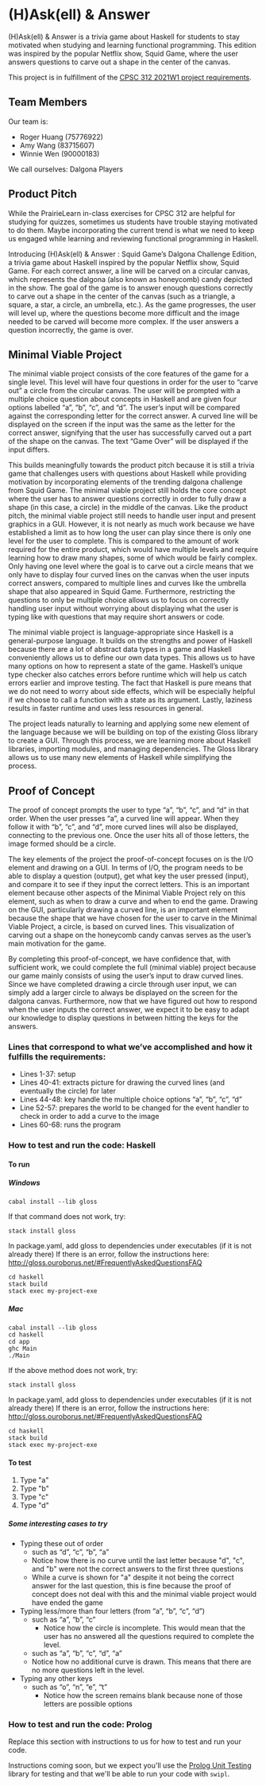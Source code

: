 # (H)Ask(ell) & Answer

(H)Ask(ell) & Answer is a trivia game about Haskell for students to stay motivated when studying and learning functional programming. This edition was inspired by the popular Netflix show, Squid Game, where the user answers questions to carve out a shape in the center of the canvas.

This project is in fulfillment of the [CPSC 312 2021W1 project requirements](https://steven-wolfman.github.io/cpsc-312-website/project.html).

## Team Members

Our team is:

+ Roger Huang (75776922)
+ Amy Wang (83715607)
+ Winnie Wen (90000183)

We call ourselves: Dalgona Players

## Product Pitch

While the PrairieLearn in-class exercises for CPSC 312 are helpful for studying for quizzes, sometimes us students have trouble staying motivated to do them. Maybe incorporating the current trend is what we need to keep us engaged while learning and reviewing functional programming in Haskell.

Introducing (H)Ask(ell) & Answer : Squid Game’s Dalgona Challenge Edition, a trivia game about Haskell inspired by the popular Netflix show, Squid Game. For each correct answer, a line will be carved on a circular canvas, which represents the dalgona (also known as honeycomb) candy depicted in the show. The goal of the game is to answer enough questions correctly to carve out a shape in the center of the canvas (such as a triangle, a square, a star, a circle, an umbrella, etc.). As the game progresses, the user will level up, where the questions become more difficult and the image needed to be carved will become more complex. If the user answers a question incorrectly, the game is over.

## Minimal Viable Project

The minimal viable project consists of the core features of the game for a single level.  This level will have four questions in order for the user to “carve out” a circle from the circular canvas. The user will be prompted with a multiple choice question about concepts in Haskell and are given four options labelled “a”, “b”, “c”, and “d”. The user’s input will be compared against the corresponding letter for the correct answer. A curved line will be displayed on the screen if the input was the same as the letter for the correct answer, signifying that the user has successfully carved out a part of the shape on the canvas. The text  “Game Over” will be displayed if the input differs.

This builds meaningfully towards the product pitch because it is still a trivia game that challenges users with questions about Haskell while providing motivation by incorporating elements of the trending dalgona challenge from Squid Game. The minimal viable project still holds the core concept where the user has to answer questions correctly in order to fully draw a shape (in this case, a circle) in the middle of the canvas. Like the product pitch, the minimal viable project still needs to handle user input and present graphics in a GUI. However, it is not nearly as much work because we have established a limit as to how long the user can play since there is only one level for the user to complete. This is compared to the amount of work required for the entire product, which would have multiple levels and require learning how to draw many shapes, some of which would be fairly complex. Only having one level where the goal is to carve out a circle means that we only have to display four curved lines on the canvas when the user inputs correct answers, compared to multiple lines and curves like the umbrella shape that also appeared in Squid Game. Furthermore, restricting the questions to only be multiple choice allows us to focus on correctly handling user input without worrying about displaying what the user is typing like with questions that may require short answers or code.

The minimal viable project is language-appropriate since Haskell is a general-purpose language. It builds on the strengths and power of Haskell because there are a lot of abstract data types in a game and Haskell conveniently allows us to define our own data types. This allows us to have many options on how to represent a state of the game. Haskell’s unique type checker also catches errors before runtime which will help us catch errors earlier and improve testing. The fact that Haskell is pure means that we do not need to worry about side effects, which will be especially helpful if we choose to call a function with a state as its argument. Lastly, laziness results in faster runtime and uses less resources in general.

The project leads naturally to learning and applying some new element of the language because we will be building on top of the existing Gloss library to create a GUI. Through this process, we are learning more about Haskell libraries, importing modules, and managing dependencies. The Gloss library allows us to use many new elements of Haskell while simplifying the process.


## Proof of Concept

The proof of concept prompts the user to type “a”, “b”, “c”, and “d” in that order. When the user presses “a”, a curved line will appear. When they follow it with “b”, “c”, and “d”, more curved lines will also be displayed, connecting to the previous one. Once the user hits all of those letters, the image formed should be a circle.

The key elements of the project the proof-of-concept focuses on is the I/O element and drawing on a GUI. In terms of I/O, the program needs to be able to display a question (output), get what key the user pressed (input), and compare it to see if they input the correct letters. This is an important element because other aspects of the Minimal Viable Project rely on this element, such as when to draw a curve and when to end the game. Drawing on the GUI, particularly drawing a curved line, is an important element because the shape that we have chosen for the user to carve in the Minimal Viable Project, a circle, is based on curved lines. This visualization of carving out a shape on the honeycomb candy canvas serves as the user’s main motivation for the game.

By completing this proof-of-concept, we have confidence that, with sufficient work, we could complete the full (minimal viable) project because our game mainly consists of using the user’s input to draw curved lines. Since we have completed drawing a circle through user input, we can simply add a larger circle to always be displayed on the screen for the dalgona canvas. Furthermore, now that we have figured out how to respond when the user inputs the correct answer, we expect it to be easy to adapt our knowledge to display questions in between hitting the keys for the answers.

### Lines that correspond to what we’ve accomplished and how it fulfills the requirements:
* Lines 1-37: setup
* Lines 40-41: extracts picture for drawing the curved lines (and eventually the circle) for later
* Lines 44-48: key handle the multiple choice options “a”, “b”, “c”, “d”
* Line 52-57: prepares the world to be changed for the event handler to check in order to add a curve to the image
* Lines 60-68: runs the program


### How to test and run the code: Haskell
#### To run
##### Windows
```
cabal install --lib gloss
```
If that command does not work, try:
```
stack install gloss
```
In package.yaml, add gloss to dependencies under executables (if it is not already there)
If there is an error, follow the instructions here: http://gloss.ouroborus.net/#FrequentlyAskedQuestionsFAQ 
```
cd haskell
stack build
stack exec my-project-exe
```
##### Mac
```
cabal install --lib gloss
cd haskell
cd app
ghc Main
./Main
```

If the above method does not work, try:
```
stack install gloss
```
In package.yaml, add gloss to dependencies under executables (if it is not already there)
If there is an error, follow the instructions here: http://gloss.ouroborus.net/#FrequentlyAskedQuestionsFAQ 
```
cd haskell
stack build
stack exec my-project-exe
```

#### To test
1. Type "a"
2. Type "b"
3. Type "c"
4. Type "d"

##### Some interesting cases to try
* Typing these out of order
   * such as “d”, “c”, “b”, “a”
    * Notice how there is no curve until the last letter because "d", "c", and "b" were not the correct answers to the first three questions
    * While a curve is shown for "a" despite it not being the correct answer for the last question, this is fine because the proof of concept does not deal with this and the minimal viable project would have ended the game
* Typing less/more than four letters (from “a”, “b”, “c”, “d”)
  * such as “a”, “b”, “c”
    * Notice how the circle is incomplete. This would mean that the user has no answered all the questions required to complete the level.
   * such as “a”, “b”, “c”, “d”, “a”
    * Notice how no additional curve is drawn. This means that there are no more questions left in the level.
* Typing any other keys
  * such as “o”, “n”, “e”, “t”
    * Notice how the screen remains blank because none of those letters are possible options



### How to test and run the code: Prolog

Replace this section with instructions to us for how to test and run your code.

Instructions coming soon, but we expect you'll use the [Prolog Unit Testing](https://www.swi-prolog.org/pldoc/doc_for?object=section(%27packages/plunit.html%27)) library for testing and that we'll be able to run your code with `swipl`.



